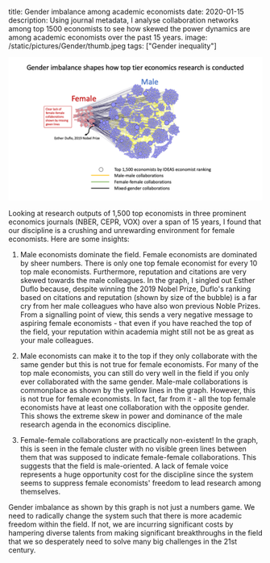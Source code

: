 title: Gender imbalance among academic economists
date: 2020-01-15
description: Using journal metadata, I analyse collaboration networks among top 1500 economists to see how skewed the power dynamics are among academic economists over the past 15 years.
image: /static/pictures/Gender/thumb.jpeg
tags: ["Gender inequality"]

<img class="responsive-img" src="/static/pictures/Gender/slide.png" alt="Slide" />

Looking at research outputs of 1,500 top economists in three prominent economics journals (NBER, CEPR, VOX) over a span of 15 years, I found that our discipline is a crushing and unrewarding environment for female economists. Here are some insights:

1. Male economists dominate the field. Female economists are dominated by sheer numbers. There is only one top female economist for every 10 top male economists. Furthermore, reputation and citations are very skewed towards the male colleagues. In the graph, I singled out Esther Duflo because, despite winning the 2019 Nobel Prize, Duflo's ranking based on citations and reputation (shown by size of the bubble) is a far cry from her male colleagues who have also won previous Noble Prizes. From a signalling point of view, this sends a very negative message to aspiring female economists - that even if you have reached the top of the field, your reputation within academia might still not be as great as your male colleagues.

2. Male economists can make it to the top if they only collaborate with the same gender but this is not true for female economists. For many of the top male economists, you can still do very well in the field if you only ever collaborated with the same gender. Male-male collaborations is commonplace as shown by the yellow lines in the graph. However, this is not true for female economists. In fact, far from it - all the top female economists have at least one collaboration with the opposite gender. This shows the extreme skew in power and dominance of the male research agenda in the economics discipline.

3. Female-female collaborations are practically non-existent! In the graph, this is seen in the female cluster with no visible green lines between them that was supposed to indicate female-female collaborations. This suggests that the field is male-oriented. A lack of female voice represents a huge opportunity cost for the discipline since the system seems to suppress female economists' freedom to lead research among themselves.

Gender imbalance as shown by this graph is not just a numbers game. We need to radically change the system such that there is more academic freedom within the field. If not, we are incurring significant costs by hampering diverse talents from making significant breakthroughs in the field that we so desperately need to solve many big challenges in the 21st century.
